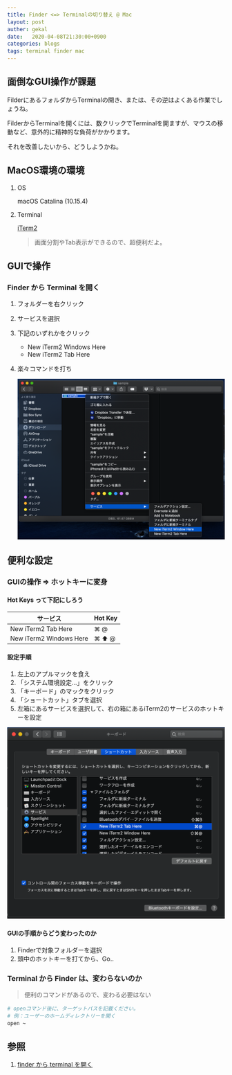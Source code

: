 ```yaml
---
title: Finder <=> Terminalの切り替え @ Mac
layout: post
auther: gekal
date:   2020-04-08T21:30:00+0900
categories: blogs
tags: terminal finder mac
---
```


## 面倒なGUI操作が課題

FilderにあるフォルダからTerminalの開き、または、その逆はよくある作業でしょうね。

FilderからTerminalを開くには、数クリックでTerminalを開ますが、マウスの移動など、意外的に精神的な負荷がかかります。

それを改善したいから、どうしようかね。

## MacOS環境の環境

1. OS

    macOS Catalina (10.15.4)

2. Terminal

    [iTerm2](https://www.iterm2.com/)

    > 画面分割やTab表示ができるので、超便利だよ。

## GUIで操作

### Finder から Terminal を開く

1. フォルダーを右クリック
2. サービスを選択
3. 下記のいずれかをクリック

    - New iTerm2 Windows Here
    - New iTerm2 Tab Here

4. 楽々コマンドを打ち

    ![FilderからTerminalを開く](../assets/imgs/blogs/2020-04-08/open-terminal-from-finder.png)

## 便利な設定

### GUIの操作 => ホットキーに変身

#### Hot Keys って下記にしろう

| サービス                | Hot Key |
| ----------------------- | ------- |
| New iTerm2 Tab Here     | ⌘ @     |
| New iTerm2 Windows Here | ⌘ ⬆︎ @  |

#### 設定手順

1. 左上のアプルマックを食え
2. 「システム環境設定...」をクリック
3. 「キーボード」のマックをクリック
4. 「ショートカット」タブを選択
5. 左箱にあるサービスを選択して、右の箱にあるiTerm2のサービスのホットキーを設定

![iTermのホットキー設定キャプチャ](../assets/imgs/blogs/2020-04-08/hotkey-setting-capture-for-iTerm2.png)

#### GUIの手順からどう変わったのか

1. Finderで対象フォルダーを選択
2. 頭中のホットキーを打てから、Go..

### Terminal から Finder は、変わらないのか

> 便利のコマンドがあるので、変わる必要はない

```bash
# openコマンド後に、ターゲットパスを記載ください。
# 例：ユーザーのホームディレクトリーを開く
open ~
```

## 参照

1. [finder から terminal を開く](https://qiita.com/yamagh/items/02608e97be22c85cefaa)
